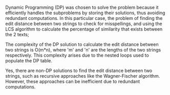 Dynamic Programming (DP) was chosen to solve the problem because it efficiently handles the subproblems by storing their solutions, thus avoiding redundant computations. In this particular case, the problem of finding the edit distance between two strings to check for misspellings, and using the LCS algorithm to calculate the percentage of similarity that exists between the 2 texts;


The complexity of the DP solution to calculate the edit distance between two strings is O(m*n), where 'm' and 'n' are the lengths of the two strings respectively. This complexity arises due to the nested loops used to populate the DP table.

Yes, there are non-DP solutions to find the edit distance between two strings, such as recursive approaches like the Wagner-Fischer algorithm. However, these approaches can be inefficient due to redundant computations.